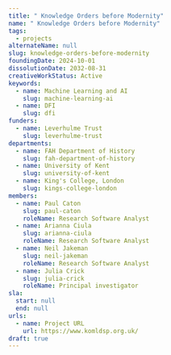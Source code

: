 ```yaml
---
title: " Knowledge Orders before Modernity"
name: " Knowledge Orders before Modernity"
tags:
  - projects
alternateName: null
slug: knowledge-orders-before-modernity
foundingDate: 2024-10-01
dissolutionDate: 2032-08-31
creativeWorkStatus: Active
keywords:
  - name: Machine Learning and AI
    slug: machine-learning-ai
  - name: DFI
    slug: dfi
funders:
  - name: Leverhulme Trust
    slug: leverhulme-trust
departments:
  - name: FAH Department of History
    slug: fah-department-of-history
  - name: University of Kent
    slug: university-of-kent
  - name: King's College, London
    slug: kings-college-london
members:
  - name: Paul Caton
    slug: paul-caton
    roleName: Research Software Analyst
  - name: Arianna Ciula
    slug: arianna-ciula
    roleName: Research Software Analyst
  - name: Neil Jakeman
    slug: neil-jakeman
    roleName: Research Software Analyst
  - name: Julia Crick
    slug: julia-crick
    roleName: Principal investigator
sla:
  start: null
  end: null
urls:
  - name: Project URL
    url: https://www.komldsp.org.uk/
draft: true
---
```

